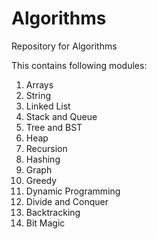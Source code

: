 # Algorithms
Repository for Algorithms

This contains following modules:

1. Arrays
2. String
3. Linked List
4. Stack and Queue
5. Tree and BST
6. Heap
7. Recursion
8. Hashing
9. Graph
10. Greedy
11. Dynamic Programming
12. Divide and Conquer
13. Backtracking
14. Bit Magic
